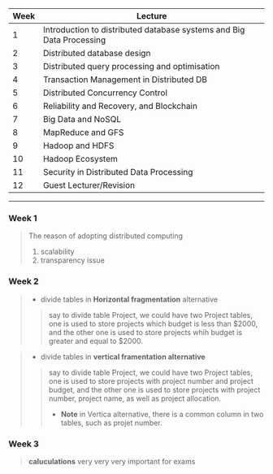Week | Lecture
--- | ---
1 | Introduction to distributed database systems and Big Data Processing
2 | Distributed database design
3 | Distributed query processing and optimisation
4 | Transaction Management in Distributed DB
5 | Distributed Concurrency Control
6 | Reliability and Recovery, and Blockchain
7 | Big Data and NoSQL
8 | MapReduce and GFS
9 | Hadoop and HDFS
10 | Hadoop Ecosystem
11 | Security in Distributed Data Processing
12 | Guest Lecturer/Revision
---

### Week 1
> The reason of adopting distributed computing
> 1. scalability
> 2. transparency issue

### Week 2
> * divide tables in **Horizontal fragmentation** alternative
>> say to divide table Project, we could have two Project tables, one is used to store projects which budget is less than $2000, and the other one is used to store projects whih budget is greater and equal to $2000.

> * divide tables in **vertical framentation alternative**
>> say to divide table Project, we could have two Project tables, one is used to store projects with project number and project budget, and the other one is used to store projects with project number, project name, as well as project allocation.
>> * **Note** in Vertica alternative, there is a common column in two tables, such as projet number.

### Week 3
> **caluculations**  very very very important for exams

 
